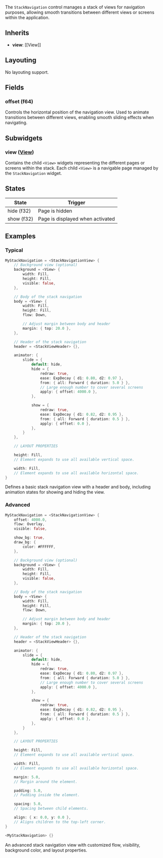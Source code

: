 The `StackNavigation` control manages a stack of views for navigation purposes, allowing smooth transitions between different views or screens within the application.

## Inherits

- **view**: [[View]]

## Layouting

No layouting support.

## Fields

### offset (f64)

Controls the horizontal position of the navigation view. Used to animate transitions between different views, enabling smooth sliding effects when navigating.

## Subwidgets

### view ([View](View.md))

Contains the child `<View>` widgets representing the different pages or screens within the stack. Each child `<View>` is a navigable page managed by the `StackNavigation` widget.

## States

| State      | Trigger                               |
|------------|---------------------------------------|
| hide (f32) | Page is hidden                        |
| show (f32) | Page is displayed when activated      |

## Examples

### Typical

```rust
MyStackNavigation = <StackNavigationView> {
    // Background view (optional)
    background = <View> {
        width: Fill,
        height: Fill,
        visible: false,
    },

    // Body of the stack navigation
    body = <View> {
        width: Fill,
        height: Fill,
        flow: Down,

        // Adjust margin between body and header
        margin: { top: 20.0 },
    },

    // Header of the stack navigation
    header = <StackViewHeader> {},

    animator: {
        slide = {
            default: hide,
            hide = {
                redraw: true,
                ease: ExpDecay { d1: 0.80, d2: 0.97 },
                from: { all: Forward { duration: 5.0 } },
                // Large enough number to cover several screens
                apply: { offset: 4000.0 },
            },

            show = {
                redraw: true,
                ease: ExpDecay { d1: 0.82, d2: 0.95 },
                from: { all: Forward { duration: 0.5 } },
                apply: { offset: 0.0 },
            },
        }
    },

    // LAYOUT PROPERTIES

    height: Fill,
    // Element expands to use all available vertical space.

    width: Fill,
    // Element expands to use all available horizontal space.
}
```

Defines a basic stack navigation view with a header and body, including animation states for showing and hiding the view.

### Advanced

```rust
MyStackNavigation = <StackNavigationView> {
    offset: 4000.0,
    flow: Overlay,
    visible: false,

    show_bg: true,
    draw_bg: {
        color: #FFFFFF,
    },

    // Background view (optional)
    background = <View> {
        width: Fill,
        height: Fill,
        visible: false,
    },

    // Body of the stack navigation
    body = <View> {
        width: Fill,
        height: Fill,
        flow: Down,

        // Adjust margin between body and header
        margin: { top: 20.0 },
    },

    // Header of the stack navigation
    header = <StackViewHeader> {},

    animator: {
        slide = {
            default: hide,
            hide = {
                redraw: true,
                ease: ExpDecay { d1: 0.80, d2: 0.97 },
                from: { all: Forward { duration: 5.0 } },
                // Large enough number to cover several screens
                apply: { offset: 4000.0 },
            },

            show = {
                redraw: true,
                ease: ExpDecay { d1: 0.82, d2: 0.95 },
                from: { all: Forward { duration: 0.5 } },
                apply: { offset: 0.0 },
            },
        }
    },

    // LAYOUT PROPERTIES

    height: Fill,
    // Element expands to use all available vertical space.

    width: Fill,
    // Element expands to use all available horizontal space.

    margin: 5.0,
    // Margin around the element.

    padding: 5.0,
    // Padding inside the element.

    spacing: 5.0,
    // Spacing between child elements.

    align: { x: 0.0, y: 0.0 },
    // Aligns children to the top-left corner.
}

<MyStackNavigation> {}
```

An advanced stack navigation view with customized flow, visibility, background color, and layout properties.
